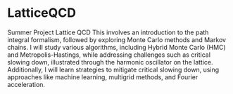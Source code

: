 # LatticeQCD
Summer Project Lattice QCD
This involves an introduction to the path integral formalism, followed by exploring Monte Carlo methods and Markov chains. I will study various algorithms, including Hybrid Monte Carlo (HMC) and Metropolis-Hastings, while addressing challenges such as critical slowing down, illustrated through the harmonic oscillator on the lattice. Additionally, I will learn strategies to mitigate critical slowing down, using approaches like machine learning, multigrid methods, and Fourier acceleration.
